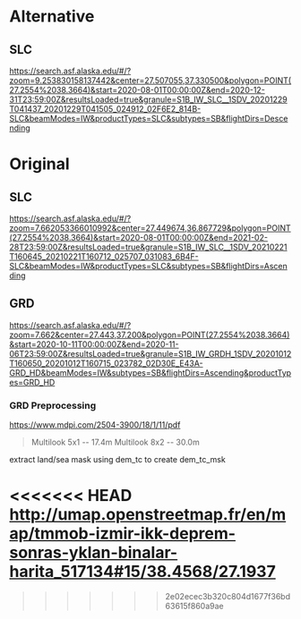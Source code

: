 # Alternative 
## SLC
https://search.asf.alaska.edu/#/?zoom=9.253830158137442&center=27.507055,37.330500&polygon=POINT(27.2554%2038.3664)&start=2020-08-01T00:00:00Z&end=2020-12-31T23:59:00Z&resultsLoaded=true&granule=S1B_IW_SLC__1SDV_20201229T041437_20201229T041505_024912_02F6E2_814B-SLC&beamModes=IW&productTypes=SLC&subtypes=SB&flightDirs=Descending


# Original 
## SLC
https://search.asf.alaska.edu/#/?zoom=7.662053366010992&center=27.449674,36.867729&polygon=POINT(27.2554%2038.3664)&start=2020-08-01T00:00:00Z&end=2021-02-28T23:59:00Z&resultsLoaded=true&granule=S1B_IW_SLC__1SDV_20210221T160645_20210221T160712_025707_031083_6B4F-SLC&beamModes=IW&productTypes=SLC&subtypes=SB&flightDirs=Ascending


## GRD
https://search.asf.alaska.edu/#/?zoom=7.662&center=27.443,37.200&polygon=POINT(27.2554%2038.3664)&start=2020-10-11T00:00:00Z&end=2020-11-06T23:59:00Z&resultsLoaded=true&granule=S1B_IW_GRDH_1SDV_20201012T160650_20201012T160715_023782_02D30E_E43A-GRD_HD&beamModes=IW&subtypes=SB&flightDirs=Ascending&productTypes=GRD_HD

### GRD Preprocessing
https://www.mdpi.com/2504-3900/18/1/11/pdf


> Multilook 5x1 -- 17.4m
> Multilook 8x2 -- 30.0m

extract land/sea mask using dem_tc to create dem_tc_msk

<<<<<<< HEAD
http://umap.openstreetmap.fr/en/map/tmmob-izmir-ikk-deprem-sonras-yklan-binalar-harita_517134#15/38.4568/27.1937
=======

>>>>>>> 2e02ecec3b320c804d1677f36bd63615f860a9ae
